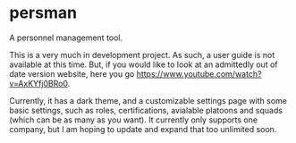 # persman
A personnel management tool.

This is a very much in development project. As such, a user guide is not available at this time. But, if you would like to look at an admittedly out of date version website, here you go https://www.youtube.com/watch?v=AxKYfj0BRo0.

Currently, it has a dark theme, and a customizable settings page with some basic settings, such as roles, certifications, avialable platoons and squads (which can be as many as you want). It currently only supports one company, but I am hoping to update and expand that too unlimited soon.

